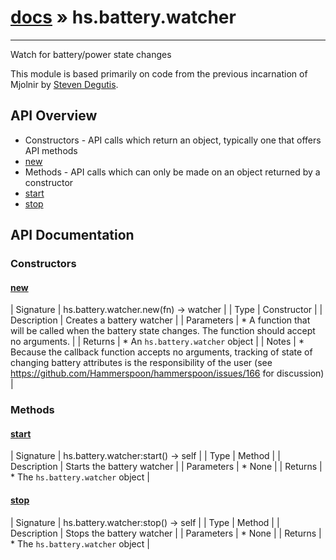 # [docs](index.md) » hs.battery.watcher
---

Watch for battery/power state changes

This module is based primarily on code from the previous incarnation of Mjolnir by [Steven Degutis](https://github.com/sdegutis/).

## API Overview
* Constructors - API calls which return an object, typically one that offers API methods
* [new](#new)
* Methods - API calls which can only be made on an object returned by a constructor
* [start](#start)
* [stop](#stop)

## API Documentation

### Constructors

#### [new](#new)
| Signature   | hs.battery.watcher.new(fn) -> watcher  |
| Type        | Constructor |
| Description | Creates a battery watcher |
| Parameters |  * A function that will be called when the battery state changes. The function should accept no arguments. | | Returns |  * An `hs.battery.watcher` object | | Notes |  * Because the callback function accepts no arguments, tracking of state of changing battery attributes is the responsibility of the user (see https://github.com/Hammerspoon/hammerspoon/issues/166 for discussion) | 
### Methods

#### [start](#start)
| Signature   | hs.battery.watcher:start() -> self  |
| Type        | Method |
| Description | Starts the battery watcher |
| Parameters |  * None | | Returns |  * The `hs.battery.watcher` object | 
#### [stop](#stop)
| Signature   | hs.battery.watcher:stop() -> self  |
| Type        | Method |
| Description | Stops the battery watcher |
| Parameters |  * None | | Returns |  * The `hs.battery.watcher` object | 